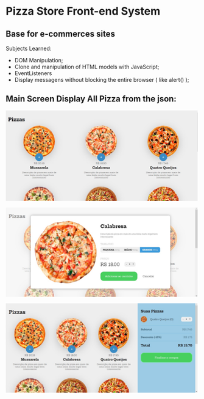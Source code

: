 # Pizza Store Front-end System
## Base for e-commerces sites

Subjects Learned:

* DOM Manipulation;
* Clone and manipulation of HTML models with JavaScript;
* EventListeners
* Display messagens without blocking the entire browser ( like alert() );

## Main Screen Display All Pizza from the json:
![alt Main Screen Display All Pizza from the json](https://github.com/heronoa/ecommerce_base-pizza-/blob/master/body.jpg?raw=true)

![alt text](https://github.com/heronoa/ecommerce_base-pizza-/blob/master/modal.jpg?raw=true)

![alt text](https://github.com/heronoa/ecommerce_base-pizza-/blob/master/cart.jpg?raw=true)
